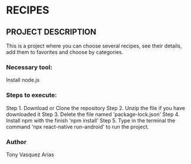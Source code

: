 # RECIPES

## PROJECT DESCRIPTION

This is a project where you can choose several recipes, see their details, add them to favorites and choose by categories.

### Necessary tool:

Install node.js

### Steps to execute:

Step 1. Download or Clone the repository
Step 2. Unzip the file if you have downloaded it
Step 3. Delete the file named 'package-lock.json'
Step 4. Install npm with the finish 'npm install'
Step 5. Type in the terminal the command 'npx react-native run-android' to run the project.

### Author

Tony Vasquez Arias
